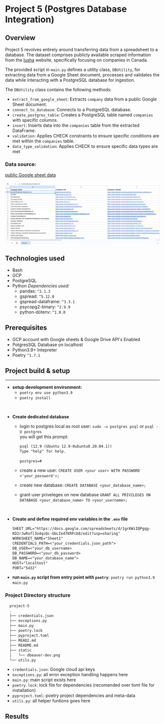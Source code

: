 # Project 5 (Postgres Database Integration)

## Overview
Project 5 revolves entirely around transferring data from a spreadsheet to a database. The dataset comprises publicly available scraped information from the [lusha](lusha.com) website, specifically focusing on companies in Canada.

The provided script in `main.py` defines a utility class, `DBUtility`, for extracting data from a Google Sheet document, processes and validates the data while interacting with a PostgreSQL database for ingestion. 

The `DBUtility` class contains the following methods:

- `extract_from_google_sheet`: Extracts `company` data from a public Google Sheet document.
- `connect_to_database`: Connects to a PostgreSQL database.
- `create_postgres_table`: Creates a PostgreSQL table named `companies` with specific columns.
- `insert`: Inserts data into the `companies` table from the extracted DataFrame.
- `validation`: Applies CHECK constraints to ensure specific conditions are met within the `companies` table.
- `data_type_validation`:  Applies CHECK to ensure specific data types are met 

### Data source:
[public Google sheet data](https://docs.google.com/spreadsheets/d/1grKWiIQPgqg-KD2rJwRofl3odqsQc-GbLIed7KRPcb8/edit?usp=sharing)

![google sheets data sample](./static/spreadsheet_sample.png)

## Technologies used
- Bash
- GCP
- PostgreSQL
- Python 
  *Dependencies used:*
  - pandas: `^2.1.3`
  - gspread: `^5.12.0`
  - gspread-dataframe: `^3.3.1`
  - psycopg2-binary: `^2.9.9`
  - python-dotenv: `^1.0.0`


## Prerequisites
- GCP account with Google sheets & Google Drive API's Enabled
- PotgresSQL Database on localhost 
- Python3.9+ Intepreter
- Poetry `^1.7.1`

## Project build & setup 
___
- **setup development environment:** 
  - `poetry env use python3.9` 
  - `poetry install` 
<br>

- **Create dedicated database**

  - login to postgres local as root user: `sudo -u postgres psql` or `psql -U postgres` <br>  you will get this prompt: 

             
        psql (12.9 (Ubuntu 12.9-0ubuntu0.20.04.1))
        Type "help" for help.

        postgres=#
        
  - create a new user: `CREATE USER <your user> WITH PASSWORD <'your_password'>;`

  - create new database: `CREATE DATABASE <your_database_name>;`

  - grant user priveleges on new database `GRANT ALL PRIVILEGES ON DATABASE <your_database_name> TO <your_username>;`

<br>

- **Create and define required env variables in the `.env` file**
  
      SHEET_URL="https://docs.google.com/spreadsheets/d/1grKWiIQPgqg-KD2rJwRofl3odqsQc-GbLIed7KRPcb8/edit?usp=sharing"
      WORKSHEET_NAME="Sheet1"
      CREDENTIALS_PATH=<"your_credentials.json_path">
      DB_USER=<"your_db_username>
      DB_PASSWORD=<"your_db_password>
      DB_NAME=<"your_database_name">
      HOST="localhost"
      PORT="5432"

- **run `main.py` script from entry point with `poetry`**: `poetry run python3.9 main.py` 

### Project Directory structure
      project-5
      .
      ├── credentials.json
      ├── exceptions.py
      ├── main.py
      ├── poetry.lock
      ├── pyproject.toml
      ├── READ2.md
      ├── README.md
      ├── static
      │   └── dbeaver-dev.png
      └── utils.py

- `credentials.json`: Google cloud api keys
- `exceptions.py`: all error exception handling happens here
- `main.py`: main script exists here
- `poetry.lock`: lock file for dependencies (recomended over toml file for installation)
- `pyproject.toml`: poetry project dependencies and meta-data
- `utils.py`: all helper funtions goes here

## Results

<!-- ### for dev purpose only **⚠️**
- BBeaver console sample 
![BBeaver Table created](./static/dbeaver-dev.png) -->